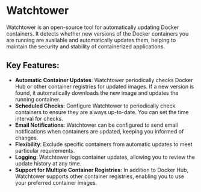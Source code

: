 # Watchtower
Watchtower is an open-source tool for automatically updating Docker containers. It detects whether new versions of the Docker containers you are running are available and automatically updates them, helping to maintain the security and stability of containerized applications.

## Key Features:
- **Automatic Container Updates**: Watchtower periodically checks Docker Hub or other container registries for updated images. If a new version is found, it automatically downloads the new image and updates the running container.
- **Scheduled Checks**: Configure Watchtower to periodically check containers to ensure they are always up-to-date. You can set the time interval for checks.
- **Email Notifications**: Watchtower can be configured to send email notifications when containers are updated, keeping you informed of changes.
- **Flexibility**: Exclude specific containers from automatic updates to meet particular requirements.
- **Logging**: Watchtower logs container updates, allowing you to review the update history at any time.
- **Support for Multiple Container Registries**: In addition to Docker Hub, Watchtower supports other container registries, enabling you to use your preferred container images.